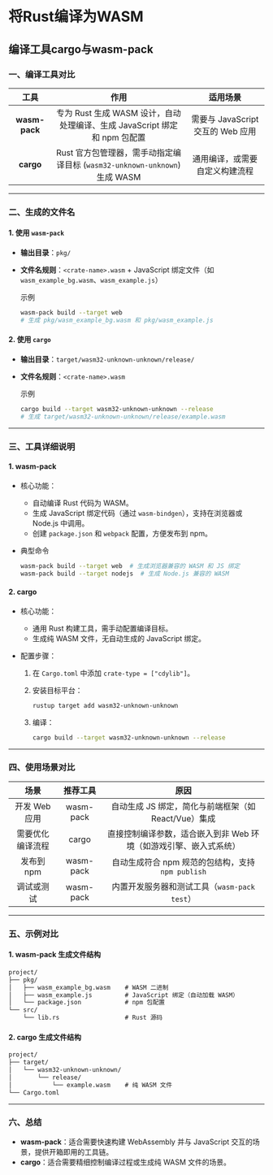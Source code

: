 # 将Rust编译为WASM

## 编译工具cargo与wasm-pack

### **一、编译工具对比**

|   **工具**    |                           **作用**                           |           **适用场景**            |
| :-----------: | :----------------------------------------------------------: | :-------------------------------: |
| **wasm-pack** | 专为 Rust 生成 WASM 设计，自动处理编译、生成 JavaScript 绑定和 npm 包配置 | 需要与 JavaScript 交互的 Web 应用 |
|   **cargo**   | Rust 官方包管理器，需手动指定编译目标 (`wasm32-unknown-unknown`) 生成 WASM |  通用编译，或需要自定义构建流程   |

------

### **二、生成的文件名**

#### **1. 使用 `wasm-pack`**

- **输出目录**：`pkg/`

- **文件名规则**：`<crate-name>.wasm` + JavaScript 绑定文件（如 `wasm_example_bg.wasm`、`wasm_example.js`）

  示例

  ```bash
  wasm-pack build --target web
  # 生成 pkg/wasm_example_bg.wasm 和 pkg/wasm_example.js
  ```

#### **2. 使用 `cargo`**

- **输出目录**：`target/wasm32-unknown-unknown/release/`

- **文件名规则**：`<crate-name>.wasm`

  示例

  ```bash
  cargo build --target wasm32-unknown-unknown --release
  # 生成 target/wasm32-unknown-unknown/release/example.wasm
  ```

------

### **三、工具详细说明**

#### **1. wasm-pack**

- 核心功能：

  - 自动编译 Rust 代码为 WASM。
  - 生成 JavaScript 绑定代码（通过 `wasm-bindgen`），支持在浏览器或 Node.js 中调用。
  - 创建 `package.json` 和 `webpack` 配置，方便发布到 npm。

- 典型命令

  ```bash
  wasm-pack build --target web  # 生成浏览器兼容的 WASM 和 JS 绑定
  wasm-pack build --target nodejs  # 生成 Node.js 兼容的 WASM
  ```

#### **2. cargo**

- 核心功能：

  - 通用 Rust 构建工具，需手动配置编译目标。
  - 生成纯 WASM 文件，无自动生成的 JavaScript 绑定。

- 配置步骤：

  1. 在 `Cargo.toml` 中添加 `crate-type = ["cdylib"]`。

  2. 安装目标平台：

     ```bash
     rustup target add wasm32-unknown-unknown
     ```

  3. 编译：

     ```bash
     cargo build --target wasm32-unknown-unknown --release
     ```

------

### **四、使用场景对比**

|     **场景**     | **推荐工具** |                           **原因**                           |
| :--------------: | :----------: | :----------------------------------------------------------: |
|  开发 Web 应用   |  wasm-pack   |     自动生成 JS 绑定，简化与前端框架（如 React/Vue）集成     |
| 需要优化编译流程 |    cargo     | 直接控制编译参数，适合嵌入到非 Web 环境（如游戏引擎、嵌入式系统） |
|    发布到 npm    |  wasm-pack   |      自动生成符合 npm 规范的包结构，支持 `npm publish`       |
|    调试或测试    |  wasm-pack   |         内置开发服务器和测试工具（`wasm-pack test`）         |

------

### **五、示例对比**

#### **1. wasm-pack 生成文件结构**

```markdown
project/
├── pkg/
│   ├── wasm_example_bg.wasm    # WASM 二进制
│   ├── wasm_example.js         # JavaScript 绑定（自动加载 WASM）
│   └── package.json            # npm 包配置
└── src/
    └── lib.rs                  # Rust 源码
```

#### **2. cargo 生成文件结构**

```markdown
project/
├── target/
│   └── wasm32-unknown-unknown/
│       └── release/
│           └── example.wasm    # 纯 WASM 文件
└── Cargo.toml
```

------

### **六、总结**

- **wasm-pack**：适合需要快速构建 WebAssembly 并与 JavaScript 交互的场景，提供开箱即用的工具链。
- **cargo**：适合需要精细控制编译过程或生成纯 WASM 文件的场景。
